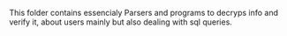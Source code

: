 This folder contains essencialy Parsers and programs to decryps info and verify it, about users mainly but also dealing with sql queries. 